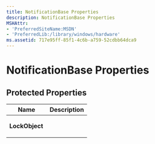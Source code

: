 ```yaml
---
title: NotificationBase Properties
description: NotificationBase Properties
MSHAttr:
- 'PreferredSiteName:MSDN'
- 'PreferredLib:/library/windows/hardware'
ms.assetid: 717e95ff-85f1-4c6b-a759-52cdbb64dca9
---
```


# NotificationBase Properties


## <span id="Protected_Properties"></span><span id="protected_properties"></span><span id="PROTECTED_PROPERTIES"></span>Protected Properties


<table>
<colgroup>
<col width="50%" />
<col width="50%" />
</colgroup>
<thead>
<tr class="header">
<th>Name</th>
<th>Description</th>
</tr>
</thead>
<tbody>
<tr class="odd">
<td><p><strong>LockObject</strong></p></td>
<td><p></p></td>
</tr>
</tbody>
</table>

 

 

 






